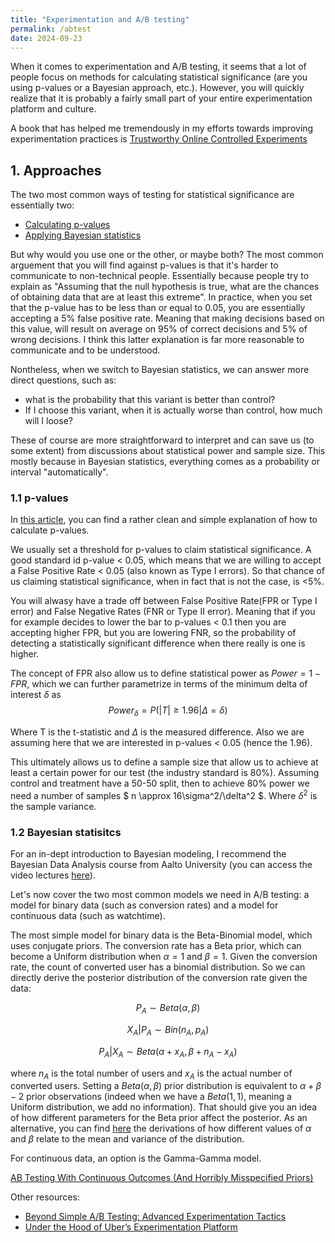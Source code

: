```yaml
---
title: "Experimentation and A/B testing"
permalink: /abtest
date: 2024-09-23
---
```


When it comes to experimentation and A/B testing, it seems that a lot of people focus on methods for calculating  statistical significance (are you using p-values or a Bayesian approach, etc.). However, you will quickly realize that it is probably a fairly small part of your entire experimentation platform and culture.

A book that has helped me tremendously in my efforts towards improving experimentation practices is [Trustworthy Online Controlled Experiments](https://www.cambridge.org/core/books/trustworthy-online-controlled-experiments/D97B26382EB0EB2DC2019A7A7B518F59#fndtn-metrics)


## 1. Approaches
The two most common ways of testing for statistical significance are essentially two:
 - [Calculating p-values](https://medium.com/analytics-vidhya/a-b-testing-simple-explanation-of-maths-behind-a3b2f059e619)
 - [Applying Bayesian statistics](https://vwo.com/downloads/VWO_SmartStats_technical_whitepaper.pdf#page=21.15)

But why would you use one or the other, or maybe both? The most common arguement that you will find against p-values is that it's harder to communicate to non-technical people. Essentially because people try to explain as "Assuming that the null hypothesis is true, what are the chances of obtaining data that are at least this extreme". In practice, when you set that the p-value has to be less than or equal to 0.05, you are essentially accepting a 5% false positive rate. Meaning that making decisions based on this value, will result on average on 95% of correct decisions and 5% of wrong decisions. I think this latter explanation is far more reasonable to communicate and to be understood.

Nontheless, when we switch to Bayesian statistics, we can answer more direct questions, such as:
 - what is the probability that this variant is better than control?
 - If I choose this variant, when it is actually worse than control, how much will I loose?

These of course are more straightforward to interpret and can save us (to some extent) from discussions about statistical power and sample size. This mostly because in Bayesian statistics, everything comes as a probability or interval "automatically".

### 1.1 p-values
In [this article](https://medium.com/analytics-vidhya/a-b-testing-simple-explanation-of-maths-behind-a3b2f059e619), you can find a rather clean and simple explanation of how to calculate p-values. 

We usually set a threshold for p-values to claim statistical significance. A good standard id p-value < 0.05, which means that we are willing to accept a False Positive Rate < 0.05 (also known as Type I errors). So that chance of us claiming statistical significance, when in fact that is not the case, is <5%.

You will alwasy have a trade off between False Positive Rate(FPR or Type I error) and False Negative Rates (FNR or Type II error). Meaning that if you for example decides to lower the bar to p-values < 0.1 then you are accepting higher FPR, but you are lowering FNR, so the probability of detecting a statistically significant difference when there really is one is higher.

The concept of FPR also allow us to define statistical power as $Power = 1 - FPR$, which we can further parametrize in terms of the minimum delta of interest $\delta$ as 
$$Power_\delta = P(\vert T \vert \geq 1.96 \vert \Delta = \delta)$$

Where T is the t-statistic and $\Delta$ is the measured difference. Also we are assuming here that we are interested in p-values < 0.05 (hence the 1.96).

This ultimately allows us to define a sample size that allow us to achieve at least a certain power for our test (the industry standard is 80%). Assuming control and treatment have a 50-50 split, then to achieve 80% power we need a number of samples $ n \approx 16\sigma^2/\delta^2 $. Where $\delta^2$ is the sample variance.


### 1.2 Bayesian statisitcs
For an in-dept introduction to Bayesian modeling, I recommend the Bayesian Data Analysis course from Aalto University (you can access the video lectures [here](https://aalto.cloud.panopto.eu/Panopto/Pages/Sessions/List.aspx#folderID=%224a7f385e-fdb1-4382-bfd0-af0700b7fc46%22)).

Let's now cover the two most common models we need in A/B testing: a model for binary data (such as conversion rates) and a model for continuous data (such as watchtime).

The most simple model for binary data is the Beta-Binomial model, which uses conjugate priors. The conversion rate has a Beta prior, which can become a Uniform distribution when $\alpha=1$ and $\beta=1$. Given the conversion rate, the count of converted user has a binomial distribution. So we can directly derive the posterior distribution of the conversion rate given the data:

$$ P_A \sim Beta(\alpha, \beta) $$

$$ X_A \vert P_A \sim Bin(n_A, p_A) $$

$$ P_A \vert X_A \sim Beta(\alpha + x_A, \beta + n_A - x_A) $$

where $n_A$ is the total number of users and $x_A$ is the actual number of converted users. Setting a $Beta(\alpha, \beta)$ prior distribution is equivalent to $\alpha + \beta - 2$ prior observations (indeed when we have a $Beta(1, 1)$, meaning a Uniform distribution, we add no information). That should give you an idea of how different parameters for the Beta prior affect the posterior. As an alternative, you can find [here](https://vwo.com/downloads/VWO_SmartStats_technical_whitepaper.pdf#page=21.15) the derivations of how different values of $\alpha$ and $\beta$ relate to the mean and variance of the distribution.

 

For continuous data, an option is the Gamma-Gamma model.

[AB Testing With Continuous Outcomes (And Horribly Misspecified Priors)](https://making.lyst.com/2014/09/04/testing-continuous-variables/)

Other resources:
 - [Beyond Simple A/B Testing: Advanced Experimentation Tactics](https://www.youtube.com/watch?v=LOhvpOFAlf4&t=1s&ab_channel=DataCouncil)
 - [Under the Hood of Uber’s Experimentation Platform](https://www.uber.com/en-FI/blog/xp/)